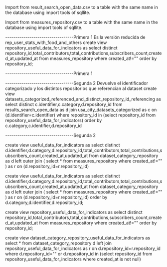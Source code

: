 Import from result_search_open_data.csv to a table with the same name in the database using import tools of sqllite.

Import from measures_repository.csv to a table with the same name in the database using import tools of sqllite.


----------------------------------Primera 1 Es la versión reducida de rep_user_stats_with_food_and_others
create view repository_useful_data_for_indicators as select distinct repository_id,total_contributors,total_contributions,subscribers_count,created_at,updated_at from measures_repository where  created_at!="" order by repository_id;

----------------------------------Primera 1 

----------------------------------Segunda 2 Devuelve el identificador categorizado y los distintos repositorios que referencian al dataset
create view datasets_categorized_referenced_and_distinct_repository_id_referencing as select distinct c.identifier,c.category,d.repository_id from results_search_open_data as d  join usa_city_datasets_categorized as c on (d.identifier=c.identifier)  where repository_id in (select repository_id from repository_useful_data_for_indicators) order by c.category,c.identifier,d.repository_id

----------------------------------Segunda 2


create view useful_data_for_indicators as select distinct d.identifier,d.category,d.repository_id,total_contributors,total_contributions,subscribers_count,created_at,updated_at from dataset_category_repository as d left outer  join ( select * from measures_repository where  created_at!="" ) as r on (d.repository_id=r.repository_id)

create view useful_data_for_indicators as select distinct d.identifier,d.category,d.repository_id,total_contributors,total_contributions,subscribers_count,created_at,updated_at from dataset_category_repository as d left outer  join ( select * from measures_repository where  created_at!="" ) as r on (d.repository_id=r.repository_id)  order by d.category,d.identifier,d.repository_id;

create view repository_useful_data_for_indicators as select distinct repository_id,total_contributors,total_contributions,subscribers_count,created_at,updated_at from measures_repository where  created_at!="" order by repository_id;

create view dataset_category_repository_useful_data_for_indicators as select * from dataset_category_repository d left join repository_useful_data_for_indicators   as r on d.repository_id=r.repository_id where d.repository_id="" or d.repository_id in (select repository_id from  repository_useful_data_for_indicators where created_at is not null)
